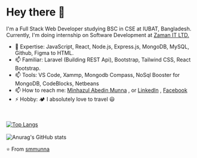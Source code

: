 # Hey there 👋

I'm a Full Stack Web Developer studying BSC in CSE at IUBAT, Bangladesh. <br>
Currently, I'm doing internship on Software Development at [Zaman IT LTD.](https://www.zaman-it.com/)

- 🧰 Expertise: JavaScript, React, Node.js, Express.js, MongoDB, MySQL, Github, Figma to HTML.
- 📫 Familiar: Laravel (Building REST Api), Bootstrap, Tailwind CSS, React Bootstrap.
- 📫 Tools: VS Code, Xammp, Mongodb Compass, NoSql Booster for MongoDB, CodeBlocks, Netbeans
- 📫 How to reach me: [Minhazul Abedin Munna](mailto:minhazulabedinmunna@gmail.com?subject=[GitHub]%20Emergency%20Contact%20..!!) , or [LinkedIn](https://www.linkedin.com/in/minhazul-abedin-munna-77181b178) , [Facebook](https://www.facebook.com/smmunna21)
- ⚡ Hobby: :camping: I absolutely love to travel 😃
<br>

[![Top Langs](https://github-readme-stats.vercel.app/api/top-langs/?username=smmunna&layout=compact&langs_count=6&theme=cobalt2)](https://github.com/smmunna/github-readme-stats)
<br> <br>
![Anurag's GitHub stats](https://github-readme-stats.vercel.app/api?username=smmunna&show_icons=true&theme=radical)

⭐️ From [smmunna](https://github.com/smmunna)
